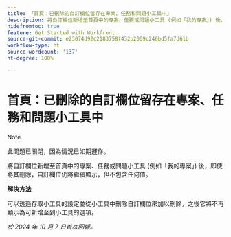 ```yaml
---
title: 「首頁：已刪除的自訂欄位留存在專案、任務和問題小工具中」
description: 將自訂欄位新增至首頁中的專案、任務或問題小工具 (例如「我的專案」) 後，即使將其刪除，自訂欄位仍將繼續顯示，但不包含任何值。
hidefromtoc: true
feature: Get Started with Workfront
source-git-commit: e23074d92c2183758f432b2069c246bd5fa7d61b
workflow-type: ht
source-wordcount: '137'
ht-degree: 100%

---
```


# 首頁：已刪除的自訂欄位留存在專案、任務和問題小工具中

>[!NOTE]
>
>此問題已關閉，因為情況已如期運作。

將自訂欄位新增至首頁中的專案、任務或問題小工具 (例如「我的專案」) 後，即使將其刪除，自訂欄位仍將繼續顯示，但不包含任何值。

**解決方法**

可以透過存取小工具的設定並從小工具中刪除自訂欄位來加以刪除，之後它將不再顯示為可新增至到小工具的選項。

_於 2024 年 10 月 7 日首次回報。_
